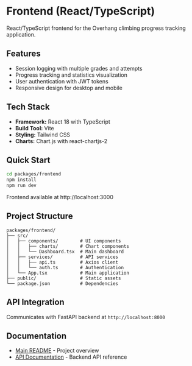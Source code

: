 # Frontend (React/TypeScript)

React/TypeScript frontend for the Overhang climbing progress tracking application.

## Features

- Session logging with multiple grades and attempts
- Progress tracking and statistics visualization
- User authentication with JWT tokens
- Responsive design for desktop and mobile

## Tech Stack

- **Framework:** React 18 with TypeScript
- **Build Tool:** Vite
- **Styling:** Tailwind CSS
- **Charts:** Chart.js with react-chartjs-2

## Quick Start

```bash
cd packages/frontend
npm install
npm run dev
```

Frontend available at http://localhost:3000

## Project Structure

```
packages/frontend/
├── src/
│   ├── components/        # UI components
│   │   ├── charts/        # Chart components
│   │   └── Dashboard.tsx  # Main dashboard
│   ├── services/          # API services
│   │   ├── api.ts         # Axios client
│   │   └── auth.ts        # Authentication
│   └── App.tsx            # Main application
├── public/                # Static assets
└── package.json           # Dependencies
```

## API Integration

Communicates with FastAPI backend at `http://localhost:8000`

## Documentation

- [Main README](../../README.md) - Project overview
- [API Documentation](../../docs/api.md) - Backend API reference